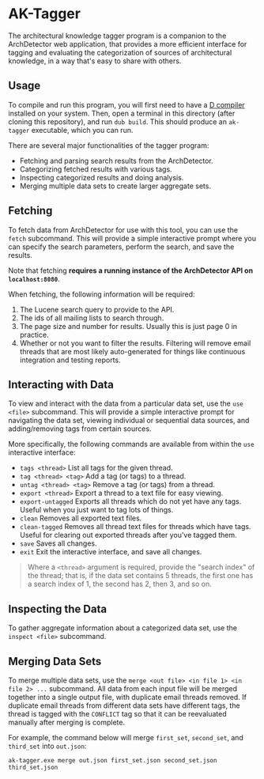 # AK-Tagger
The architectural knowledge tagger program is a companion to the ArchDetector web application, that provides a more efficient interface for tagging and evaluating the categorization of sources of architectural knowledge, in a way that's easy to share with others.

## Usage
To compile and run this program, you will first need to have a [D compiler](https://dlang.org/download.html) installed on your system. Then, open a terminal in this directory (after cloning this repository), and run `dub build`. This should produce an `ak-tagger` executable, which you can run.

There are several major functionalities of the tagger program:
- Fetching and parsing search results from the ArchDetector.
- Categorizing fetched results with various tags.
- Inspecting categorized results and doing analysis.
- Merging multiple data sets to create larger aggregate sets.

## Fetching
To fetch data from ArchDetector for use with this tool, you can use the `fetch` subcommand. This will provide a simple interactive prompt where you can specify the search parameters, perform the search, and save the results.

Note that fetching **requires a running instance of the ArchDetector API on `localhost:8080`**.

When fetching, the following information will be required:

1. The Lucene search query to provide to the API.
2. The ids of all mailing lists to search through.
3. The page size and number for results. Usually this is just page 0 in practice.
4. Whether or not you want to filter the results. Filtering will remove email threads that are most likely auto-generated for things like continuous integration and testing reports.

## Interacting with Data
To view and interact with the data from a particular data set, use the `use <file>` subcommand. This will provide a simple interactive prompt for navigating the data set, viewing individual or sequential data sources, and adding/removing tags from certain sources.

More specifically, the following commands are available from within the `use` interactive interface:

- `tags <thread>` List all tags for the given thread.
- `tag <thread> <tag>` Add a tag (or tags) to a thread.
- `untag <thread> <tag>` Remove a tag (or tags) from a thread.
- `export <thread>` Export a thread to a text file for easy viewing.
- `export-untagged` Exports all threads which do not yet have any tags. Useful when you just want to tag lots of things.
- `clean` Removes all exported text files.
- `clean-tagged` Removes all thread text files for threads which have tags. Useful for clearing out exported threads after you've tagged them.
- `save` Saves all changes.
- `exit` Exit the interactive interface, and save all changes.

> Where a `<thread>` argument is required, provide the "search index" of the thread; that is, if the data set contains 5 threads, the first one has a search index of 1, the second has 2, then 3, and so on.

## Inspecting the Data
To gather aggregate information about a categorized data set, use the `inspect <file>` subcommand.

## Merging Data Sets
To merge multiple data sets, use the `merge <out file> <in file 1> <in file 2> ...` subcommand. All data from each input file will be merged together into a single output file, with duplicate email threads removed. If duplicate email threads from different data sets have different tags, the thread is tagged with the `CONFLICT` tag so that it can be reevaluated manually after merging is complete.

For example, the command below will merge `first_set`, `second_set`, and `third_set` into `out.json`:
```
ak-tagger.exe merge out.json first_set.json second_set.json third_set.json
```
